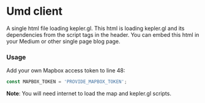 # Umd client

A single html file loading kepler.gl. This html is loading kepler.gl and its dependencies from the script tags in the header. You can embed this html in your Medium or other single page blog page.

### Usage

Add your own Mapbox access token to line 48:

```js
const MAPBOX_TOKEN = 'PROVIDE_MAPBOX_TOKEN';
```

**Note**: You will need internet to load the map and kepler.gl scripts.
